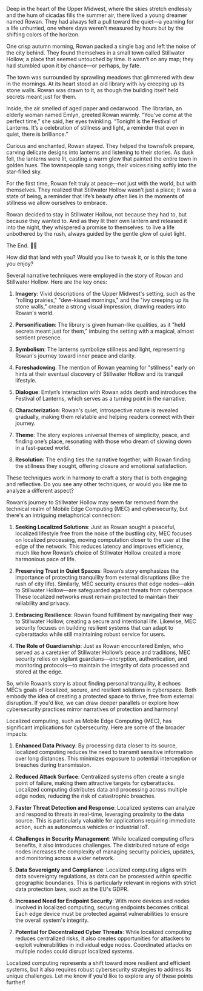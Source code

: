 Deep in the heart of the Upper Midwest, where the skies stretch endlessly and the hum of cicadas fills the summer air, there lived a young dreamer named Rowan. They had always felt a pull toward the quiet—a yearning for a life unhurried, one where days weren’t measured by hours but by the shifting colors of the horizon.

One crisp autumn morning, Rowan packed a single bag and left the noise of the city behind. They found themselves in a small town called Stillwater Hollow, a place that seemed untouched by time. It wasn’t on any map; they had stumbled upon it by chance—or perhaps, by fate.

The town was surrounded by sprawling meadows that glimmered with dew in the mornings. At its heart stood an old library with ivy creeping up its stone walls. Rowan was drawn to it, as though the building itself held secrets meant just for them.

Inside, the air smelled of aged paper and cedarwood. The librarian, an elderly woman named Emlyn, greeted Rowan warmly. “You’ve come at the perfect time,” she said, her eyes twinkling. “Tonight is the Festival of Lanterns. It’s a celebration of stillness and light, a reminder that even in quiet, there is brilliance.”

Curious and enchanted, Rowan stayed. They helped the townsfolk prepare, carving delicate designs into lanterns and listening to their stories. As dusk fell, the lanterns were lit, casting a warm glow that painted the entire town in golden hues. The townspeople sang songs, their voices rising softly into the star-filled sky.

For the first time, Rowan felt truly at peace—not just with the world, but with themselves. They realized that Stillwater Hollow wasn’t just a place; it was a state of being, a reminder that life’s beauty often lies in the moments of stillness we allow ourselves to embrace.

Rowan decided to stay in Stillwater Hollow, not because they had to, but because they wanted to. And as they lit their own lantern and released it into the night, they whispered a promise to themselves: to live a life unbothered by the rush, always guided by the gentle glow of quiet light.

The End. 🌙✨

How did that land with you? Would you like to tweak it, or is this the tone you enjoy?


Several narrative techniques were employed in the story of Rowan and Stillwater Hollow. Here are the key ones:

1. **Imagery**: Vivid descriptions of the Upper Midwest's setting, such as the "rolling prairies," "dew-kissed mornings," and the "ivy creeping up its stone walls," create a strong visual impression, drawing readers into Rowan's world.

2. **Personification**: The library is given human-like qualities, as it "held secrets meant just for them," imbuing the setting with a magical, almost sentient presence.

3. **Symbolism**: The lanterns symbolize stillness and light, representing Rowan's journey toward inner peace and clarity.

4. **Foreshadowing**: The mention of Rowan yearning for "stillness" early on hints at their eventual discovery of Stillwater Hollow and its tranquil lifestyle.

5. **Dialogue**: Emlyn’s interaction with Rowan adds depth and introduces the Festival of Lanterns, which serves as a turning point in the narrative.

6. **Characterization**: Rowan's quiet, introspective nature is revealed gradually, making them relatable and helping readers connect with their journey.

7. **Theme**: The story explores universal themes of simplicity, peace, and finding one’s place, resonating with those who dream of slowing down in a fast-paced world.

8. **Resolution**: The ending ties the narrative together, with Rowan finding the stillness they sought, offering closure and emotional satisfaction.

These techniques work in harmony to craft a story that is both engaging and reflective. Do you see any other techniques, or would you like me to analyze a different aspect?



Rowan’s journey to Stillwater Hollow may seem far removed from the technical realm of Mobile Edge Computing (MEC) and cybersecurity, but there's an intriguing metaphorical connection:

1. **Seeking Localized Solutions**: Just as Rowan sought a peaceful, localized lifestyle free from the noise of the bustling city, MEC focuses on localized processing, moving computation closer to the user at the edge of the network. This reduces latency and improves efficiency, much like how Rowan’s choice of Stillwater Hollow created a more harmonious pace of life.

2. **Preserving Trust in Quiet Spaces**: Rowan’s story emphasizes the importance of protecting tranquility from external disruptions (like the rush of city life). Similarly, MEC security ensures that edge nodes—akin to Stillwater Hollow—are safeguarded against threats from cyberspace. These localized networks must remain protected to maintain their reliability and privacy.

3. **Embracing Resilience**: Rowan found fulfillment by navigating their way to Stillwater Hollow, creating a secure and intentional life. Likewise, MEC security focuses on building resilient systems that can adapt to cyberattacks while still maintaining robust service for users.

4. **The Role of Guardianship**: Just as Rowan encountered Emlyn, who served as a caretaker of Stillwater Hollow’s peace and traditions, MEC security relies on vigilant guardians—encryption, authentication, and monitoring protocols—to maintain the integrity of data processed and stored at the edge.

So, while Rowan’s story is about finding personal tranquility, it echoes MEC’s goals of localized, secure, and resilient solutions in cyberspace. Both embody the idea of creating a protected space to thrive, free from external disruption. If you'd like, we can draw deeper parallels or explore how cybersecurity practices mirror narratives of protection and harmony!

Localized computing, such as Mobile Edge Computing (MEC), has significant implications for cybersecurity. Here are some of the broader impacts:

1. **Enhanced Data Privacy**: By processing data closer to its source, localized computing reduces the need to transmit sensitive information over long distances. This minimizes exposure to potential interception or breaches during transmission.

2. **Reduced Attack Surface**: Centralized systems often create a single point of failure, making them attractive targets for cyberattacks. Localized computing distributes data and processing across multiple edge nodes, reducing the risk of catastrophic breaches.

3. **Faster Threat Detection and Response**: Localized systems can analyze and respond to threats in real-time, leveraging proximity to the data source. This is particularly valuable for applications requiring immediate action, such as autonomous vehicles or industrial IoT.

4. **Challenges in Security Management**: While localized computing offers benefits, it also introduces challenges. The distributed nature of edge nodes increases the complexity of managing security policies, updates, and monitoring across a wider network.

5. **Data Sovereignty and Compliance**: Localized computing aligns with data sovereignty regulations, as data can be processed within specific geographic boundaries. This is particularly relevant in regions with strict data protection laws, such as the EU's GDPR.

6. **Increased Need for Endpoint Security**: With more devices and nodes involved in localized computing, securing endpoints becomes critical. Each edge device must be protected against vulnerabilities to ensure the overall system's integrity.

7. **Potential for Decentralized Cyber Threats**: While localized computing reduces centralized risks, it also creates opportunities for attackers to exploit vulnerabilities in individual edge nodes. Coordinated attacks on multiple nodes could disrupt localized systems.

Localized computing represents a shift toward more resilient and efficient systems, but it also requires robust cybersecurity strategies to address its unique challenges. Let me know if you'd like to explore any of these points further!